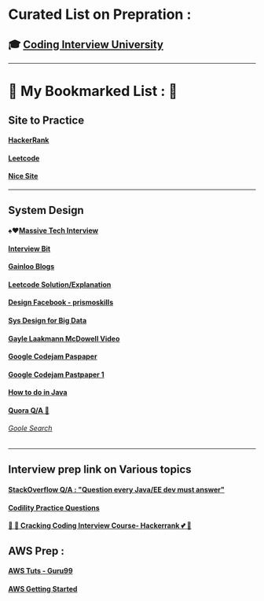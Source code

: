 # Curated List on Prepration : 
## :mortar_board: [Coding Interview University](https://github.com/jwasham/coding-interview-university)


---

# :thought_balloon: My Bookmarked List : :thought_balloon:

## Site to Practice

#### [HackerRank](https://www.hackerrank.com/)
#### [Leetcode](https://leetcode.com/)
#### [Nice Site](http://n00tc0d3r.blogspot.com/)


--- 



## System Design 
#### :spades::hearts:[Massive Tech Interview](http://massivetechinterview.blogspot.com/2015/06/algorithm-how-to-count-number-of.html)

#### [Interview Bit](https://www.interviewbit.com/courses/system-design/topics/storage-scalability/)

#### [Gainloo Blogs](http://blog.gainlo.co/index.php/category/system-design-interview-questions/)

#### [Leetcode Solution/Explanation](http://www.learn4master.com/data-structures/hashtable/leetcode-lru-cache-solution-in-java)

#### [Design Facebook - prismoskills](http://prismoskills.appspot.com/lessons/System_Design_and_Big_Data/Chapter_08_-_Designing_Facebook.jsp)

#### [Sys Design for Big Data](http://n00tc0d3r.blogspot.com/2013/09/big-data-consistent-hashing.html)

#### [Gayle Laakmann McDowell Video](https://www.youtube.com/results?search_query=Gayle+Laakmann+McDowell)

#### [Google Codejam Paspaper](https://code.google.com/codejam/contests.html)

#### [Google Codejam Pastpaper 1](https://code.google.com/codejam/contest/7234486/dashboard)

#### [How to do in Java](http://howtodoinjava.com/java-best-practices/)

#### [Quora Q/A :speech_balloon:](https://www.quora.com/Which-are-the-frequently-asked-interview-questions-for-Java-Engineers)

###### [Goole Search](https://www.google.com/webhp?sourceid=chrome-instant&ion=1&espv=2&ie=UTF-8#q=system%20design%20interview%20questions)



--- 

## Interview prep link on Various topics

#### [StackOverflow Q/A : "Question every Java/EE dev must answer"](http://stackoverflow.com/questions/2114212/questions-every-good-java-java-ee-developer-should-be-able-to-answer)
#### [Codility Practice Questions](https://codility.com/programmers/lessons/1-iterations/)

#### [:angel: :sparkling_heart: Cracking Coding Interview Course- Hackerrank :two_hearts:  :purple_heart:](https://www.hackerrank.com/domains/tutorials/cracking-the-coding-interview)

## AWS Prep :
#### [AWS Tuts - Guru99](http://www.guru99.com/aws-tutorial.html)
#### [AWS Getting Started](https://aws.amazon.com/getting-started/tutorials/)

